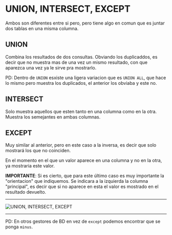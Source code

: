 # UNION, INTERSECT, EXCEPT
Ambos son diferentes entre si pero, pero tiene algo en comun que es juntar dos tablas en una misma columna.

## UNION
Combina los resultados de dos consultas. Obviando los duplicaddos, es decir que no muestra mas de una vez un mismo resultado, con que aparezca una vez ya le sirve pra mostrarlo.

PD: Dentro de `UNION` esxiste una ligera variacion que es `UNION ALL`, que hace lo mismo pero muestra los duplicados, el anterior los obviaba y este no.

## INTERSECT
Solo muestra aquellos que esten tanto en una columna como en la otra. Muestra los semejantes en ambas columnas.

## EXCEPT
Muy similar al anterior, pero en este caso a la inversa, es decir que solo mostrará los que no coinciden.

En el momento en el que un valor aparece en una columna y no en la otra, ya mostraria este valor.

**IMPORTANTE**: Si es cierto, que para este último caso es muy importante la "orientacion" que indiquemos. Se indicara a la izquierda la columna "principal", es decir que si no aparece en esta el valor es mostrado en el resultado devuelto.

---
![UNION, INTERSECT, EXCEPT](https://www.c-sharpcorner.com/article/the-complete-reference-set-operations-in-ms-sql-union-all-intersect-excep/Images/e6.png)

---

PD: En otros gestores de BD en vez de `except` podemos encontrar que se ponga `minus`.

<!-- Imagen obtenida de https://www.c-sharpcorner.com -->